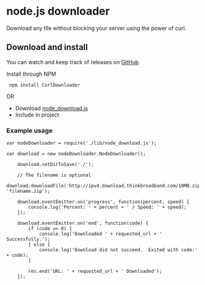 # node.js downloader

Download any file without blocking your server using the power of curl.

## Download and install

You can watch and keep track of releases on [GitHub](http://github.com/AaronOgle/node-CurlDownloader) 

Install through NPM

     npm install CurlDownloader
    
OR

* Download [node_download.js](node_download.js)
* Include in project

### Example usage
    var nodeDownloader = require('./lib/node_download.js');
    
    var download = new nodeDownloader.NodeDownloader();

    	download.setDirToSave('./');
        
        // The filename is optional
		download.downloadFile('http://ipv4.download.thinkbroadband.com/10MB.zip', 'filename.zip');
		
		download.eventEmitter.on('progress', function(percent, speed) {
			console.log('Percent: ' + percent + ' / Speed: ' + speed);
		});

		download.eventEmitter.on('end', function(code) {
			if (code == 0) {
				console.log('Downloaded ' + requested_url + ' Successfully.');
			} else {
				console.log('Download did not succeed.  Exited with code:' + code);
			}
			
			res.end('URL: ' + requested_url + ' Downloaded');
		});
